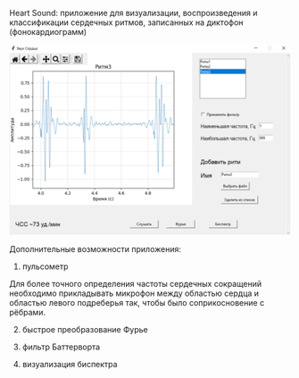 Heart Sound: приложение для визуализации, воспроизведения и классификации сердечных ритмов, записанных на диктофон (фонокардиограмм)

![Графический интерфейс](https://github.com/mualal/heart_sound/blob/master/img/Screenshot%202021-12-06%20at%2000.49.06.png)

Дополнительные возможности приложения:

1) пульсометр

Для более точного определения частоты сердечных сокращений необходимо прикладывать микрофон между областью сердца и областью левого подреберья так, чтобы было соприкосновение с рёбрами.


2) быстрое преобразование Фурье

 

3) фильтр Баттерворта


3) визуализация биспектра